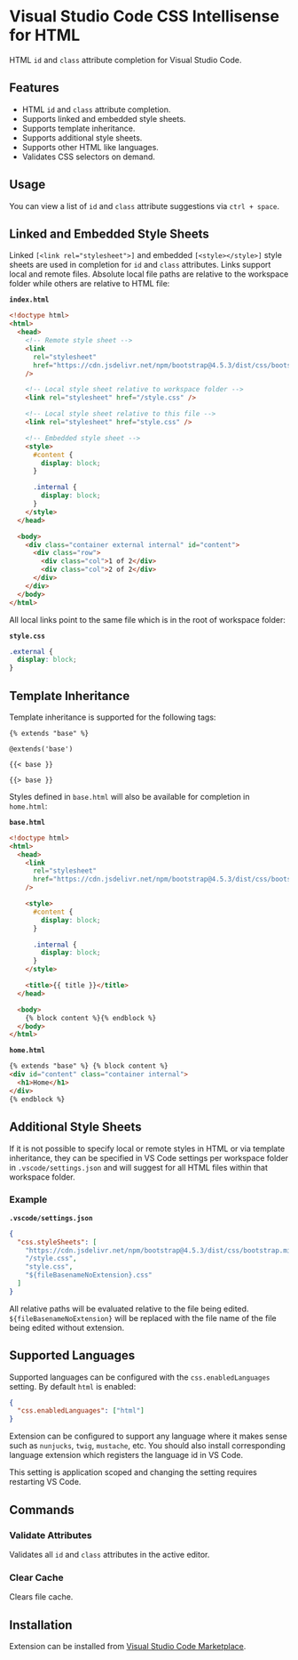 # Visual Studio Code CSS Intellisense for HTML

HTML `id` and `class` attribute completion for Visual Studio Code.

## Features

- HTML `id` and `class` attribute completion.
- Supports linked and embedded style sheets.
- Supports template inheritance.
- Supports additional style sheets.
- Supports other HTML like languages.
- Validates CSS selectors on demand.

## Usage

You can view a list of `id` and `class` attribute suggestions via `ctrl + space`.

## Linked and Embedded Style Sheets

Linked `[<link rel="stylesheet">]` and embedded `[<style></style>]` style sheets are used in completion for `id` and `class` attributes. Links support local and remote files. Absolute local file paths are relative to the workspace folder while others are relative to HTML file:

**`index.html`**

```html
<!doctype html>
<html>
  <head>
    <!-- Remote style sheet -->
    <link
      rel="stylesheet"
      href="https://cdn.jsdelivr.net/npm/bootstrap@4.5.3/dist/css/bootstrap.min.css"
    />

    <!-- Local style sheet relative to workspace folder -->
    <link rel="stylesheet" href="/style.css" />

    <!-- Local style sheet relative to this file -->
    <link rel="stylesheet" href="style.css" />

    <!-- Embedded style sheet -->
    <style>
      #content {
        display: block;
      }

      .internal {
        display: block;
      }
    </style>
  </head>

  <body>
    <div class="container external internal" id="content">
      <div class="row">
        <div class="col">1 of 2</div>
        <div class="col">2 of 2</div>
      </div>
    </div>
  </body>
</html>
```

All local links point to the same file which is in the root of workspace folder:

**`style.css`**

```css
.external {
  display: block;
}
```

## Template Inheritance

Template inheritance is supported for the following tags:

```
{% extends "base" %}

@extends('base')

{{< base }}

{{> base }}
```

Styles defined in `base.html` will also be available for completion in `home.html`:

**`base.html`**

```html
<!doctype html>
<html>
  <head>
    <link
      rel="stylesheet"
      href="https://cdn.jsdelivr.net/npm/bootstrap@4.5.3/dist/css/bootstrap.min.css"
    />

    <style>
      #content {
        display: block;
      }

      .internal {
        display: block;
      }
    </style>

    <title>{{ title }}</title>
  </head>

  <body>
    {% block content %}{% endblock %}
  </body>
</html>
```

**`home.html`**

```html
{% extends "base" %} {% block content %}
<div id="content" class="container internal">
  <h1>Home</h1>
</div>
{% endblock %}
```

## Additional Style Sheets

If it is not possible to specify local or remote styles in HTML or via template inheritance, they can be specified in VS Code settings per workspace folder in `.vscode/settings.json` and will suggest for all HTML files within that workspace folder.

### Example

**`.vscode/settings.json`**

```json
{
  "css.styleSheets": [
    "https://cdn.jsdelivr.net/npm/bootstrap@4.5.3/dist/css/bootstrap.min.css",
    "/style.css",
    "style.css",
    "${fileBasenameNoExtension}.css"
  ]
}
```

All relative paths will be evaluated relative to the file being edited. `${fileBasenameNoExtension}` will be replaced with the file name of the file being edited without extension.

## Supported Languages

Supported languages can be configured with the `css.enabledLanguages` setting. By default `html` is enabled:

```json
{
  "css.enabledLanguages": ["html"]
}
```

Extension can be configured to support any language where it makes sense such as `nunjucks`, `twig`, `mustache`, etc. You should also install corresponding language extension which registers the language id in VS Code.

This setting is application scoped and changing the setting requires restarting VS Code.

## Commands

### Validate Attributes

Validates all `id` and `class` attributes in the active editor.

### Clear Cache

Clears file cache.

## Installation

Extension can be installed from [Visual Studio Code Marketplace](https://marketplace.visualstudio.com/items?itemName=ecmel.vscode-html-css).
